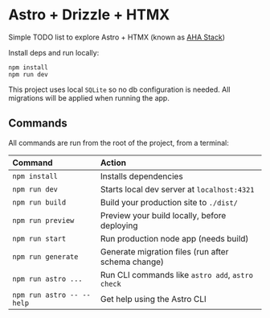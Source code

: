 # Astro + Drizzle + HTMX

Simple TODO list to explore Astro + HTMX (known as [AHA Stack](https://ahastack.dev/))

Install deps and run locally:
```
npm install
npm run dev
```

This project uses local `SQLite` so no db configuration is needed. All migrations will be applied when running the app.

## Commands

All commands are run from the root of the project, from a terminal:

| Command                   | Action                                             |
| :------------------------ | :------------------------------------------------- |
| `npm install`             | Installs dependencies                              |
| `npm run dev`             | Starts local dev server at `localhost:4321`        |
| `npm run build`           | Build your production site to `./dist/`            |
| `npm run preview`         | Preview your build locally, before deploying       |
| `npm run start`           | Run production node app (needs build)              |
| `npm run generate`        | Generate migration files (run after schema change) |
| `npm run astro ...`       | Run CLI commands like `astro add`, `astro check`   |
| `npm run astro -- --help` | Get help using the Astro CLI                       |
